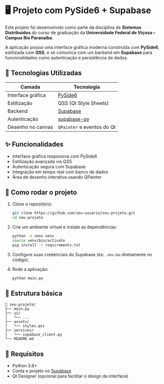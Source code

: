 
# 🖥️ Projeto com PySide6 + Supabase

Este projeto foi desenvolvido como parte da disciplina de **Sistemas Distribuídos** do curso de graduação da **Universidade Federal de Viçosa – Campus Rio Paranaíba**.

A aplicação possui uma interface gráfica moderna construída com **PySide6**, estilizada com **QSS**, e se comunica com um backend em **Supabase** para funcionalidades como autenticação e persistência de dados.

## 🔧 Tecnologias Utilizadas

| Camada             | Tecnologia                                                  |
|--------------------|--------------------------------------------------------------|
| Interface gráfica  | [PySide6](https://doc.qt.io/qtforpython/)                   |
| Estilização        | QSS (Qt Style Sheets)                                       |
| Backend            | [Supabase](https://supabase.com)                            |
| Autenticação       | [supabase-py](https://github.com/supabase-community/supabase-py) |
| Desenho no canvas  | `QPainter` e eventos do Qt                                  |

## ✨ Funcionalidades

- Interface gráfica responsiva com PySide6  
- Estilização avançada via QSS  
- Autenticação segura com Supabase  
- Integração em tempo real com banco de dados  
- Área de desenho interativa usando QPainter  

## 🚀 Como rodar o projeto

1. Clone o repositório:
   ```bash
   git clone https://github.com/seu-usuario/seu-projeto.git
   cd seu-projeto
   ```

2. Crie um ambiente virtual e instale as dependências:
   ```bash
   python -m venv venv
   source venv/bin/activate  
   pip install -r requirements.txt
   ```

3. Configure suas credenciais do Supabase (ex: `.env` ou diretamente no código).

4. Rode a aplicação:
   ```bash
   python main.py
   ```

## 📂 Estrutura básica

```
📁 seu-projeto/
├── main.py
├── ui/
│   └── ...
├── assets/
│   └── styles.qss
├── services/
│   └── supabase_client.py
└── README.md
```

## 📌 Requisitos

- Python 3.8+
- Conta e projeto no [Supabase](https://supabase.com)
- Qt Designer (opcional para facilitar o design da interface)
